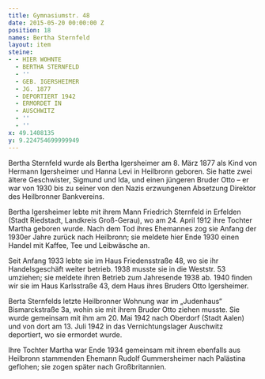 ```yaml
---
title: Gymnasiumstr. 48
date: 2015-05-20 00:00:00 Z
position: 18
names: Bertha Sternfeld
layout: item
steine:
- - HIER WOHNTE
  - BERTHA STERNFELD
  - ''
  - GEB. IGERSHEIMER
  - JG. 1877
  - DEPORTIERT 1942
  - ERMORDET IN
  - AUSCHWITZ
  - ''
  - ''
x: 49.1408135
y: 9.224754699999949
---
```


Bertha Sternfeld wurde als Bertha Igersheimer am 8. März 1877 als Kind von Hermann Igersheimer und Hanna Levi in Heilbronn geboren. Sie hatte zwei ältere Geschwister, Sigmund und Ida, und einen jüngeren Bruder Otto – er war von 1930 bis zu seiner von den Nazis erzwungenen Absetzung Direktor des Heilbronner Bankvereins.

Bertha Igersheimer lebte mit ihrem Mann Friedrich Sternfeld in Erfelden (Stadt Riedstadt, Landkreis Groß-Gerau), wo am 24. April 1912 ihre Tochter Martha geboren wurde. Nach dem Tod ihres Ehemannes zog sie Anfang der 1930er Jahre zurück nach Heilbronn; sie meldete hier Ende 1930 einen Handel mit Kaffee, Tee und Leibwäsche an.

Seit Anfang 1933 lebte sie im Haus Friedensstraße 48, wo sie ihr Handelsgeschäft weiter betrieb. 1938 musste sie in die Weststr. 53 umziehen; sie meldete ihren Betrieb zum Jahresende 1938 ab. 1940 finden wir sie im Haus Karlsstraße 43, dem Haus ihres Bruders Otto Igersheimer.

Berta Sternfelds letzte Heilbronner Wohnung war im „Judenhaus“ Bismarckstraße 3a, wohin sie mit ihrem Bruder Otto ziehen musste. Sie wurde gemeinsam mit ihm am 20. Mai 1942 nach Oberdorf (Stadt Aalen) und von dort am 13. Juli 1942 in das Vernichtungslager Auschwitz deportiert, wo sie ermordet wurde.

Ihre Tochter Martha war Ende 1934 gemeinsam mit ihrem ebenfalls aus Heilbronn stammenden Ehemann Rudolf Gummersheimer nach Palästina geflohen; sie zogen später nach Großbritannien.